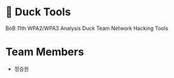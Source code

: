 # 🦆 Duck Tools 
BoB 11th WPA2/WPA3 Analysis Duck Team Network Hacking Tools 

<h1>Team Members</h1>
<ul>
  <li>정승원</li>
<ul>
